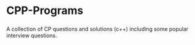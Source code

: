 # CPP-Programs
###
A collection of CP questions and solutions (c++) including some popular interview questions.
